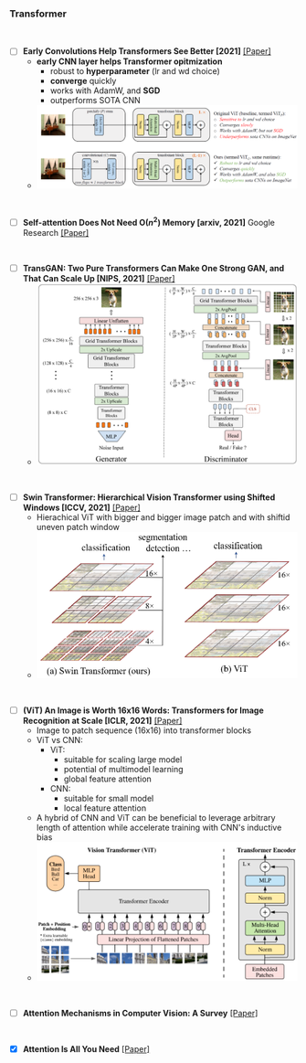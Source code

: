 ### Transformer

<br>

- [ ] **Early Convolutions Help Transformers See Better [2021]** [[Paper]](pdfs/Early-Convolutions-Help-Transformers-See-Better.pdf)
  - **early CNN layer helps Transformer opitmization**
    - robust to **hyperparameter** (lr and wd choice)
    - **converge** quickly
    - works with AdamW, and **SGD**
    - outperforms SOTA CNN
  - ![nn](imgs/cv/early-cnn-help-transformer.png)

<br>

- [ ] **Self-attention Does Not Need O($n^2$) Memory [arxiv, 2021]** Google Research [[Paper]](pdfs/2112.05682.pdf)

<br>

- [ ] **TransGAN: Two Pure Transformers Can Make One Strong GAN, and That Can Scale Up [NIPS, 2021]** [[Paper]](pdfs/2102.07074.pdf)
  - ![nn](imgs/cv/transgan.png)

<br>

- [ ] **Swin Transformer: Hierarchical Vision Transformer using Shifted Windows [ICCV, 2021]** [[Paper]](pdfs/2103.14030.pdf)
  - Hierachical ViT with bigger and bigger image patch and with shiftid uneven patch window
  - ![nn](imgs/pmc/swin_vit.png)
<br>

- [ ] **(ViT) An Image is Worth 16x16 Words: Transformers for Image Recognition at Scale [ICLR, 2021]** [[Paper]](pdfs/2010.11929.pdf)
  - Image to patch sequence (16x16) into transformer blocks
  - ViT vs CNN:
    - ViT:
      - suitable for scaling large model
      - potential of multimodel learning
      - global feature attention
    - CNN:
      - suitable for small model
      - local feature attention
  - A hybrid of CNN and ViT can be beneficial to leverage arbitrary length of attention while accelerate training with CNN's inductive bias
  - ![nn](imgs/cv/vit.png)
<br>

- [ ] **Attention Mechanisms in Computer Vision: A Survey** [[Paper]](pdfs/attention_in_cv.pdf)

<br>

- [x] **Attention Is All You Need** [[Paper]](pdfs/1706.03762.pdf)

<br>